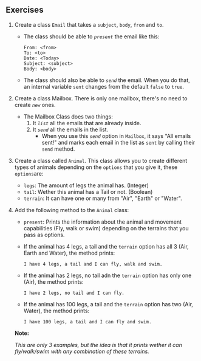 ## Exercises

1. Create a class `Email` that takes a `subject`, `body`, `from` and `to`. 
    * The class should be able to _`present`_ the email like this:
        
        ```
        From: <from>
        To: <to>
        Date: <Today>
        Subject: <subject>
        Body: <body>
        ```

    * The class should also be able to _`send`_ the email. When you do that, an internal variable `sent` changes from the default `false` to `true`.

2. Create a class Mailbox. There is only one mailbox, there's no need to create _`new`_ ones.
    * The Mailbox Class does two things:
        1. It _`list`_ all the emails that are already inside.
        2. It _`send`_ all the emails in the list.
            * When you use this _`send`_ option in `Mailbox`, it says "All emails sent!" and marks each email in the list as `sent` by calling their `send` method.

3. Create a class called `Animal`. This class allows you to create different types of animals depending on the `options` that you give it, these `options`are:
    * `legs`: The amount of legs the animal has. (Integer)
    * `tail`: Wether this animal has a Tail or not. (Boolean)
    * `terrain`: It can have one or many from "Air", "Earth" or "Water".

4. Add the following method to the `Animal` class:
    * `present`: Prints the information about the animal and movement capabilities (Fly, walk or swim) depending on the terrains that you pass as options.

    * If the animal has 4 legs, a tail and the `terrain` option has all 3 (Air, Earth and Water), the method prints:
        ```
        I have 4 legs, a tail and I can fly, walk and swim.
        ```

    * If the animal has 2 legs, no tail adn the `terrain` option has only one (Air), the method prints:
        ```
        I have 2 legs, no tail and I can fly.
        ```

    * If the animal has 100 legs, a tail and the  `terrain` option has two (Air, Water), the method prints:
        ```
        I have 100 legs, a tail and I can fly and swim.
        ```

    **Note:**
    
    _This are only 3 examples, but the idea is that it prints wether it can fly/walk/swim with any combination of these terrains._




